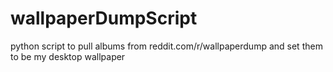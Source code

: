wallpaperDumpScript
===================

python script to pull albums from reddit.com/r/wallpaperdump and set them to be my desktop wallpaper

